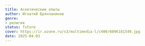 ```yaml
---
title: Аскетические опыты
author: Игнатий Брянчанинов
genre:
- религия
status: future
cover: https://ir.ozone.ru/s3/multimedia-l/c400/6896181549.jpg
date: 2025-04-03
---
```


